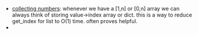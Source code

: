 - [collecting numbers](https://cses.fi/problemset/task/2216): whenever we have a \[1,n\] or \[0,n\] array we can always think of storing value->index array or dict. this is a way to reduce get_index for list to O(1) time. often proves helpful.
- 